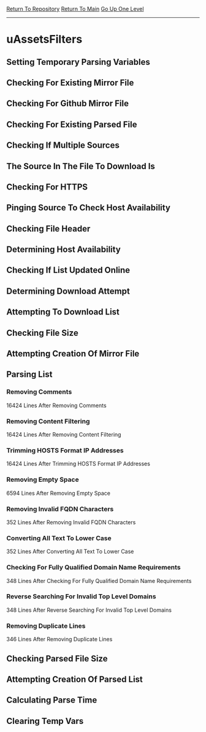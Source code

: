 [Return To Repository](https://github.com/deathbybandaid/piholeparser/)
[Return To Main](https://github.com/deathbybandaid/piholeparser/blob/master/RecentRunLogs/Mainlog.md)
[Go Up One Level](https://github.com/deathbybandaid/piholeparser/blob/master/RecentRunLogs/TopLevelScripts/30-Processing-External-Blacklists.md)
____________________________________
# uAssetsFilters
## Setting Temporary Parsing Variables
## Checking For Existing Mirror File
## Checking For Github Mirror File
## Checking For Existing Parsed File
## Checking If Multiple Sources
## The Source In The File To Download Is
## Checking For HTTPS
## Pinging Source To Check Host Availability
## Checking File Header
## Determining Host Availability
## Checking If List Updated Online
## Determining Download Attempt
## Attempting To Download List
## Checking File Size
## Attempting Creation Of Mirror File
## Parsing List
### Removing Comments
16424 Lines After Removing Comments
### Removing Content Filtering
16424 Lines After Removing Content Filtering
### Trimming HOSTS Format IP Addresses
16424 Lines After Trimming HOSTS Format IP Addresses
### Removing Empty Space
6594 Lines After Removing Empty Space
### Removing Invalid FQDN Characters
352 Lines After Removing Invalid FQDN Characters
### Converting All Text To Lower Case
352 Lines After Converting All Text To Lower Case
### Checking For Fully Qualified Domain Name Requirements
348 Lines After Checking For Fully Qualified Domain Name Requirements
### Reverse Searching For Invalid Top Level Domains
348 Lines After Reverse Searching For Invalid Top Level Domains
### Removing Duplicate Lines
346 Lines After Removing Duplicate Lines
## Checking Parsed File Size
## Attempting Creation Of Parsed List
## Calculating Parse Time
## Clearing Temp Vars
